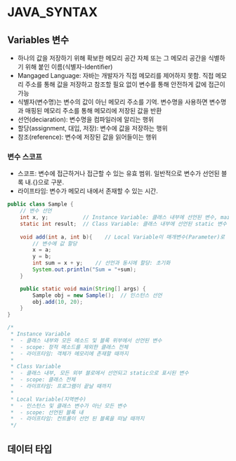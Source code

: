 # JAVA_SYNTAX
## Variables 변수
- 하나의 값을 저장하기 위해 확보한 메모리 공간 자체 또는 그 메모리 공간을 식별하기 위해 붙인 이름(식별자-Identifier)
- Mangaged Language: 자바는 개발자가 직접 메모리를 제어하지 못함. 직접 메모리 주소를 통해 값을 저장하고 참조할 필요 없이 변수를 통해 안전하게 값에 접근이 가능
- 식별자(변수명)는 변수의 값이 아닌 메모리 주소를 기억. 변수명을 사용하면 변수명과 매핑된 메모리 주소를 통해 메모리에 저장된 값을 반환
- 선언(deciaration): 변수명을 컴파일러에 알리는 행위
- 할당(assignment, 대입, 저장): 변수에 값을 저장하는 행위
- 참조(reference): 변수에 저장된 값을 읽어들이는 행위

### 변수 스코프
- 스코프: 변수에 접근하거나 접근할 수 있는 유효 범위. 일반적으로 변수가 선언된 블록 내.{}으로 구분.
- 라이프타임: 변수가 메모리 내에서 존재할 수 있는 시간.
```java
public class Sample {
    // 변수 선언
    int x, y;           // Instance Variable: 클래스 내부에 선언된 변수, main 메소드에 영향을 미치기 위해서는 인스턴스 선언이 필요.
    static int result;  // Class Variable: 클래스 내부에 선언된 static 변수
    
    void add(int a, int b){    // Local Variable이 매개변수(Parameter)로 활용
        // 변수에 값 할당
        x = a;
        y = b;
        int sum = x + y;    // 선언과 동시에 할당: 초기화
        System.out.println("Sum = "+sum);
    }

    public static void main(String[] args) {
        Sample obj = new Sample();  // 인스턴스 선언
        obj.add(10, 20);
    }
}

/*
 * Instance Variable
 *  - 클래스 내부와 모든 메소드 및 블록 위부에서 선언된 변수
 *  - scope: 정적 메소드를 제외한 클래스 전체
 *  - 라이프타임: 객체가 메모리에 존재할 때까지
 * 
 * Class Variable
 *  - 클래스 내부, 모든 외부 블로에서 선언되고 static으로 표시된 변수
 *  - scope: 클래스 전체
 *  - 라이프타임: 프로그램이 끝날 때까지
 *
 * Local Variable(지역변수)
 *  - 인스턴스 및 클래스 변수가 아닌 모든 변수
 *  - scope: 선언된 블록 내
 *  - 라이프타임: 컨트롤이 선언 된 블록을 떠날 때까지
 */
```

## 데이터 타입
